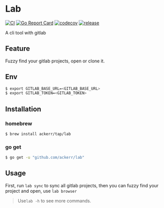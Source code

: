 # Lab

[![CI](https://github.com/Ackerr/lab/workflows/CI/badge.svg)](https://github.com/Ackerr/lab)
[![Go Report Card](https://goreportcard.com/badge/github.com/ackerr/lab)](https://goreportcard.com/report/github.com/ackerr/lab)
[![codecov](https://codecov.io/gh/Ackerr/lab/branch/master/graph/badge.svg)](https://codecov.io/gh/Ackerr/lab)
[![release](https://img.shields.io/github/v/release/ackerr/lab.svg)](https://github.com/ackerr/lab/releases)


A cli tool with gitlab

## Feature

Fuzzy find your gitlab projects, open or clone it.

## Env

```bash
$ export GITLAB_BASE_URL=<GITLAB_BASE_URL>
$ export GITLAB_TOKEN=<GITLAB_TOKEN>
```

## Installation

### homebrew

```bash
$ brew install ackerr/tap/lab
```

### go get

```bash
$ go get -u "github.com/ackerr/lab"
```

## Usage

First, run `lab sync` to sync all gitlab projects, then you can fuzzy find your project and open, use `lab browser`

> Use`lab -h` to see more commands.
